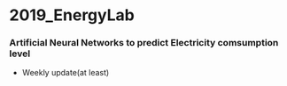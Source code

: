 # 2019_EnergyLab
### Artificial Neural Networks to predict Electricity comsumption level
- Weekly update(at least)
